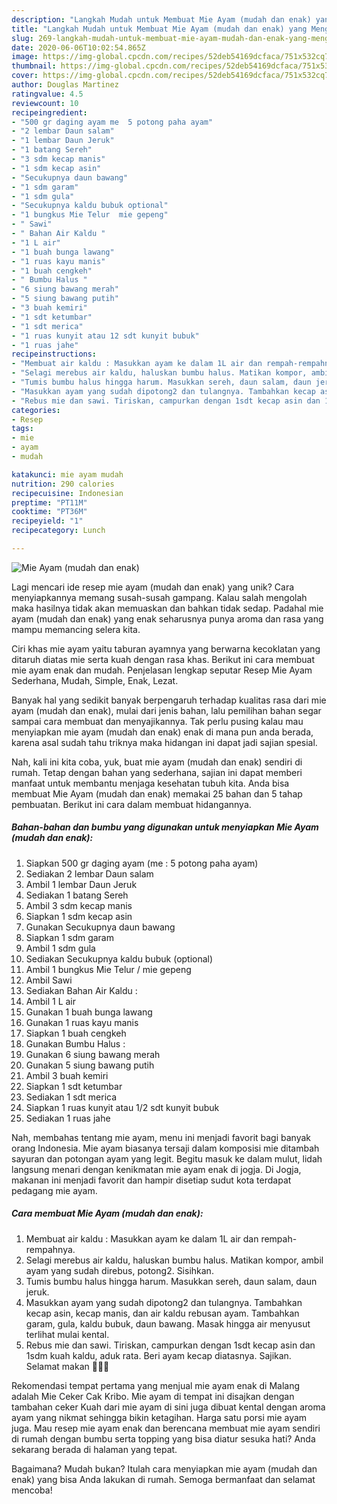 ```yaml
---
description: "Langkah Mudah untuk Membuat Mie Ayam (mudah dan enak) yang Menggugah Selera"
title: "Langkah Mudah untuk Membuat Mie Ayam (mudah dan enak) yang Menggugah Selera"
slug: 269-langkah-mudah-untuk-membuat-mie-ayam-mudah-dan-enak-yang-menggugah-selera
date: 2020-06-06T10:02:54.865Z
image: https://img-global.cpcdn.com/recipes/52deb54169dcfaca/751x532cq70/mie-ayam-mudah-dan-enak-foto-resep-utama.jpg
thumbnail: https://img-global.cpcdn.com/recipes/52deb54169dcfaca/751x532cq70/mie-ayam-mudah-dan-enak-foto-resep-utama.jpg
cover: https://img-global.cpcdn.com/recipes/52deb54169dcfaca/751x532cq70/mie-ayam-mudah-dan-enak-foto-resep-utama.jpg
author: Douglas Martinez
ratingvalue: 4.5
reviewcount: 10
recipeingredient:
- "500 gr daging ayam me  5 potong paha ayam"
- "2 lembar Daun salam"
- "1 lembar Daun Jeruk"
- "1 batang Sereh"
- "3 sdm kecap manis"
- "1 sdm kecap asin"
- "Secukupnya daun bawang"
- "1 sdm garam"
- "1 sdm gula"
- "Secukupnya kaldu bubuk optional"
- "1 bungkus Mie Telur  mie gepeng"
- " Sawi"
- " Bahan Air Kaldu "
- "1 L air"
- "1 buah bunga lawang"
- "1 ruas kayu manis"
- "1 buah cengkeh"
- " Bumbu Halus "
- "6 siung bawang merah"
- "5 siung bawang putih"
- "3 buah kemiri"
- "1 sdt ketumbar"
- "1 sdt merica"
- "1 ruas kunyit atau 12 sdt kunyit bubuk"
- "1 ruas jahe"
recipeinstructions:
- "Membuat air kaldu : Masukkan ayam ke dalam 1L air dan rempah-rempahnya."
- "Selagi merebus air kaldu, haluskan bumbu halus. Matikan kompor, ambil ayam yang sudah direbus, potong2. Sisihkan."
- "Tumis bumbu halus hingga harum. Masukkan sereh, daun salam, daun jeruk."
- "Masukkan ayam yang sudah dipotong2 dan tulangnya. Tambahkan kecap asin, kecap manis, dan air kaldu rebusan ayam. Tambahkan garam, gula, kaldu bubuk, daun bawang. Masak hingga air menyusut terlihat mulai kental."
- "Rebus mie dan sawi. Tiriskan, campurkan dengan 1sdt kecap asin dan 1sdm kuah kaldu, aduk rata. Beri ayam kecap diatasnya. Sajikan. Selamat makan 🥰👩‍🍳"
categories:
- Resep
tags:
- mie
- ayam
- mudah

katakunci: mie ayam mudah 
nutrition: 290 calories
recipecuisine: Indonesian
preptime: "PT11M"
cooktime: "PT36M"
recipeyield: "1"
recipecategory: Lunch

---
```



![Mie Ayam (mudah dan enak)](https://img-global.cpcdn.com/recipes/52deb54169dcfaca/751x532cq70/mie-ayam-mudah-dan-enak-foto-resep-utama.jpg)

Lagi mencari ide resep mie ayam (mudah dan enak) yang unik? Cara menyiapkannya memang susah-susah gampang. Kalau salah mengolah maka hasilnya tidak akan memuaskan dan bahkan tidak sedap. Padahal mie ayam (mudah dan enak) yang enak seharusnya punya aroma dan rasa yang mampu memancing selera kita.

Ciri khas mie ayam yaitu taburan ayamnya yang berwarna kecoklatan yang ditaruh diatas mie serta kuah dengan rasa khas. Berikut ini cara membuat mie ayam enak dan mudah. Penjelasan lengkap seputar Resep Mie Ayam Sederhana, Mudah, Simple, Enak, Lezat.

Banyak hal yang sedikit banyak berpengaruh terhadap kualitas rasa dari mie ayam (mudah dan enak), mulai dari jenis bahan, lalu pemilihan bahan segar sampai cara membuat dan menyajikannya. Tak perlu pusing kalau mau menyiapkan mie ayam (mudah dan enak) enak di mana pun anda berada, karena asal sudah tahu triknya maka hidangan ini dapat jadi sajian spesial.


Nah, kali ini kita coba, yuk, buat mie ayam (mudah dan enak) sendiri di rumah. Tetap dengan bahan yang sederhana, sajian ini dapat memberi manfaat untuk membantu menjaga kesehatan tubuh kita. Anda bisa membuat Mie Ayam (mudah dan enak) memakai 25 bahan dan 5 tahap pembuatan. Berikut ini cara dalam membuat hidangannya.

<!--inarticleads1-->

##### Bahan-bahan dan bumbu yang digunakan untuk menyiapkan Mie Ayam (mudah dan enak):

1. Siapkan 500 gr daging ayam (me : 5 potong paha ayam)
1. Sediakan 2 lembar Daun salam
1. Ambil 1 lembar Daun Jeruk
1. Sediakan 1 batang Sereh
1. Ambil 3 sdm kecap manis
1. Siapkan 1 sdm kecap asin
1. Gunakan Secukupnya daun bawang
1. Siapkan 1 sdm garam
1. Ambil 1 sdm gula
1. Sediakan Secukupnya kaldu bubuk (optional)
1. Ambil 1 bungkus Mie Telur / mie gepeng
1. Ambil  Sawi
1. Sediakan  Bahan Air Kaldu :
1. Ambil 1 L air
1. Gunakan 1 buah bunga lawang
1. Gunakan 1 ruas kayu manis
1. Siapkan 1 buah cengkeh
1. Gunakan  Bumbu Halus :
1. Gunakan 6 siung bawang merah
1. Gunakan 5 siung bawang putih
1. Ambil 3 buah kemiri
1. Siapkan 1 sdt ketumbar
1. Sediakan 1 sdt merica
1. Siapkan 1 ruas kunyit atau 1/2 sdt kunyit bubuk
1. Sediakan 1 ruas jahe


Nah, membahas tentang mie ayam, menu ini menjadi favorit bagi banyak orang Indonesia. Mie ayam biasanya tersaji dalam komposisi mie ditambah sayuran dan potongan ayam yang legit. Begitu masuk ke dalam mulut, lidah langsung menari dengan kenikmatan mie ayam enak di jogja. Di Jogja, makanan ini menjadi favorit dan hampir disetiap sudut kota terdapat pedagang mie ayam. 

<!--inarticleads2-->

##### Cara membuat Mie Ayam (mudah dan enak):

1. Membuat air kaldu : Masukkan ayam ke dalam 1L air dan rempah-rempahnya.
1. Selagi merebus air kaldu, haluskan bumbu halus. Matikan kompor, ambil ayam yang sudah direbus, potong2. Sisihkan.
1. Tumis bumbu halus hingga harum. Masukkan sereh, daun salam, daun jeruk.
1. Masukkan ayam yang sudah dipotong2 dan tulangnya. Tambahkan kecap asin, kecap manis, dan air kaldu rebusan ayam. Tambahkan garam, gula, kaldu bubuk, daun bawang. Masak hingga air menyusut terlihat mulai kental.
1. Rebus mie dan sawi. Tiriskan, campurkan dengan 1sdt kecap asin dan 1sdm kuah kaldu, aduk rata. Beri ayam kecap diatasnya. Sajikan. Selamat makan 🥰👩‍🍳


Rekomendasi tempat pertama yang menjual mie ayam enak di Malang adalah Mie Ceker Cak Kribo. Mie ayam di tempat ini disajkan dengan tambahan ceker Kuah dari mie ayam di sini juga dibuat kental dengan aroma ayam yang nikmat sehingga bikin ketagihan. Harga satu porsi mie ayam juga. Mau resep mie ayam enak dan berencana membuat mie ayam sendiri di rumah dengan bumbu serta topping yang bisa diatur sesuka hati? Anda sekarang berada di halaman yang tepat. 

Bagaimana? Mudah bukan? Itulah cara menyiapkan mie ayam (mudah dan enak) yang bisa Anda lakukan di rumah. Semoga bermanfaat dan selamat mencoba!
